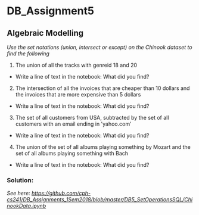 # DB_Assignment5
## Algebraic Modelling

_Use the set notations (union, intersect or except) on the Chinook dataset to find the following_

1. The union of all the tracks with genreid 18 and 20
- Write a line of text in the notebook: What did you find?
  
2. The intersection of all the invoices that are cheaper than 10 dollars and the invoices that are more expensive than 5 dollars
- Write a line of text in the notebook: What did you find?

3. The set of all customers from USA, subtracted by the set of all customers with an email ending in 'yahoo.com'
- Write a line of text in the notebook: What did you find?

4. The union of the set of all albums playing something by Mozart and the set of all albums playing something with Bach
- Write a line of text in the notebook: What did you find?

### Solution: 
_See here: https://github.com/cph-cs241/DB_Assignments_1Sem2018/blob/master/DB5_SetOperationsSQL/ChinookData.ipynb_
